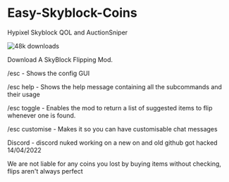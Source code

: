 # Easy-Skyblock-Coins
Hypixel Skyblock QOL and AuctionSniper

![48k downloads](https://user-images.githubusercontent.com/106078745/169811888-8621077e-e285-4c86-be34-17457e34682e.png)


Download A SkyBlock Flipping Mod.

/esc - Shows the config GUI

/esc help - Shows the help message containing all the subcommands and their usage

/esc toggle - Enables the mod to return a list of suggested items to flip whenever one is found.

/esc customise - Makes it so you can have customisable chat messages

Discord - discord nuked working on a new on and old github got hacked 14/04/2022

We are not liable for any coins you lost by buying items without checking, flips aren't always perfect

